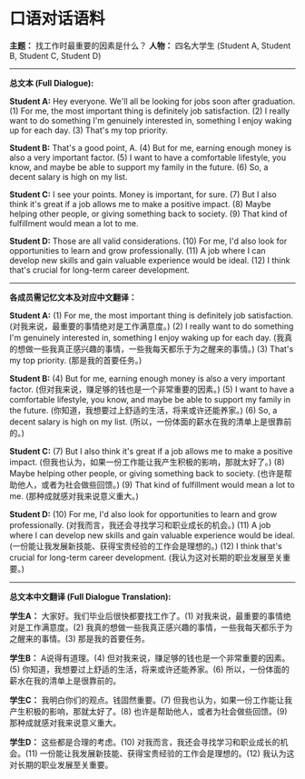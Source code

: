 # 口语对话语料 

**主题：** 找工作时最重要的因素是什么？
**人物：** 四名大学生 (Student A, Student B, Student C, Student D)

---

**总文本 (Full Dialogue):**

**Student A:** Hey everyone. We'll all be looking for jobs soon after graduation. (1) For me, the most important thing is definitely job satisfaction. (2) I really want to do something I'm genuinely interested in, something I enjoy waking up for each day. (3) That's my top priority.

**Student B:** That's a good point, A. (4) But for me, earning enough money is also a very important factor. (5) I want to have a comfortable lifestyle, you know, and maybe be able to support my family in the future. (6) So, a decent salary is high on my list.

**Student C:** I see your points. Money is important, for sure. (7) But I also think it's great if a job allows me to make a positive impact. (8) Maybe helping other people, or giving something back to society. (9) That kind of fulfillment would mean a lot to me.

**Student D:** Those are all valid considerations. (10) For me, I'd also look for opportunities to learn and grow professionally. (11) A job where I can develop new skills and gain valuable experience would be ideal. (12) I think that's crucial for long-term career development.

---

**各成员需记忆文本及对应中文翻译：**

**Student A:**
(1) For me, the most important thing is definitely job satisfaction.
(对我来说，最重要的事情绝对是工作满意度。)
(2) I really want to do something I'm genuinely interested in, something I enjoy waking up for each day.
(我真的想做一些我真正感兴趣的事情，一些我每天都乐于为之醒来的事情。)
(3) That's my top priority.
(那是我的首要任务。)

**Student B:**
(4) But for me, earning enough money is also a very important factor.
(但对我来说，赚足够的钱也是一个非常重要的因素。)
(5) I want to have a comfortable lifestyle, you know, and maybe be able to support my family in the future.
(你知道，我想要过上舒适的生活，将来或许还能养家。)
(6) So, a decent salary is high on my list.
(所以，一份体面的薪水在我的清单上是很靠前的。)

**Student C:**
(7) But I also think it's great if a job allows me to make a positive impact.
(但我也认为，如果一份工作能让我产生积极的影响，那就太好了。)
(8) Maybe helping other people, or giving something back to society.
(也许是帮助他人，或者为社会做些回馈。)
(9) That kind of fulfillment would mean a lot to me.
(那种成就感对我来说意义重大。)

**Student D:**
(10) For me, I'd also look for opportunities to learn and grow professionally.
(对我而言，我还会寻找学习和职业成长的机会。)
(11) A job where I can develop new skills and gain valuable experience would be ideal.
(一份能让我发展新技能、获得宝贵经验的工作会是理想的。)
(12) I think that's crucial for long-term career development.
(我认为这对长期的职业发展至关重要。)

---

**总文本中文翻译 (Full Dialogue Translation):**

**学生A：** 大家好。我们毕业后很快都要找工作了。(1) 对我来说，最重要的事情绝对是工作满意度。(2) 我真的想做一些我真正感兴趣的事情，一些我每天都乐于为之醒来的事情。(3) 那是我的首要任务。

**学生B：** A说得有道理。(4) 但对我来说，赚足够的钱也是一个非常重要的因素。(5) 你知道，我想要过上舒适的生活，将来或许还能养家。(6) 所以，一份体面的薪水在我的清单上是很靠前的。

**学生C：** 我明白你们的观点。钱固然重要。(7) 但我也认为，如果一份工作能让我产生积极的影响，那就太好了。(8) 也许是帮助他人，或者为社会做些回馈。(9) 那种成就感对我来说意义重大。

**学生D：** 这些都是合理的考虑。(10) 对我而言，我还会寻找学习和职业成长的机会。(11) 一份能让我发展新技能、获得宝贵经验的工作会是理想的。(12) 我认为这对长期的职业发展至关重要。
